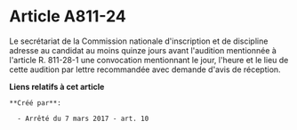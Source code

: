 # Article A811-24

Le secrétariat de la Commission nationale d'inscription et de discipline adresse au candidat au moins quinze jours avant
l'audition mentionnée à l'article R. 811-28-1 une convocation mentionnant le jour, l'heure et le lieu de cette audition par
lettre recommandée avec demande d'avis de réception.

**Liens relatifs à cet article**

	**Créé par**:

	  - Arrêté du 7 mars 2017 - art. 10
